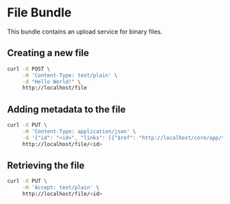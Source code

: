 # File Bundle

This bundle contains an upload service for binary files.

## Creating a new file

```bash
curl -X POST \
     -H 'Content-Type: text/plain' \
     -d "Hello World!" \
     http://localhost/file
```

## Adding metadata to the file

```bash
curl -X PUT \
     -H 'Content-Type: application/json' \
     -d '{"id": "<id>", "links": [{"$ref": "http://localhost/core/app/tablet"}]}' \
     http://localhost/file/<id>
```

## Retrieving the file

```bash
curl -X PUT \
     -H 'Accept: text/plain' \
     http://localhost/file/<id>
```
